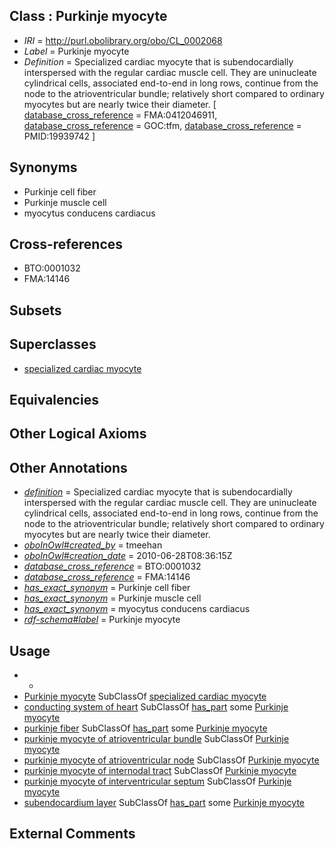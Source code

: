
## Class : Purkinje myocyte

 * *IRI* = http://purl.obolibrary.org/obo/CL_0002068
 * *Label* = Purkinje myocyte
 * *Definition* = Specialized cardiac myocyte that is subendocardially interspersed with the regular cardiac muscle cell. They are uninucleate cylindrical cells, associated end-to-end in long rows, continue from the node to the atrioventricular bundle; relatively short compared to ordinary myocytes but are nearly twice their diameter. [ [database_cross_reference](../../ef/oboInOwl#hasDbXref.md) = FMA:0412046911, [database_cross_reference](../../ef/oboInOwl#hasDbXref.md) = GOC:tfm, [database_cross_reference](../../ef/oboInOwl#hasDbXref.md) = PMID:19939742 ]

## Synonyms

 * Purkinje cell fiber
 * Purkinje muscle cell
 * myocytus conducens cardiacus

## Cross-references

 * BTO:0001032
 * FMA:14146

## Subsets


## Superclasses

 * [specialized cardiac myocyte](../../CL/86/CL_0002086.md)

## Equivalencies


## Other Logical Axioms


## Other Annotations

 * *[definition](../../IAO/15/IAO_0000115.md)* = Specialized cardiac myocyte that is subendocardially interspersed with the regular cardiac muscle cell. They are uninucleate cylindrical cells, associated end-to-end in long rows, continue from the node to the atrioventricular bundle; relatively short compared to ordinary myocytes but are nearly twice their diameter.
 * *[oboInOwl#created_by](../../oboInOwl#created/by/oboInOwl#created_by.md)* = tmeehan
 * *[oboInOwl#creation_date](../../oboInOwl#creation/te/oboInOwl#creation_date.md)* = 2010-06-28T08:36:15Z
 * *[database_cross_reference](../../ef/oboInOwl#hasDbXref.md)* = BTO:0001032
 * *[database_cross_reference](../../ef/oboInOwl#hasDbXref.md)* = FMA:14146
 * *[has_exact_synonym](../../ym/oboInOwl#hasExactSynonym.md)* = Purkinje cell fiber
 * *[has_exact_synonym](../../ym/oboInOwl#hasExactSynonym.md)* = Purkinje muscle cell
 * *[has_exact_synonym](../../ym/oboInOwl#hasExactSynonym.md)* = myocytus conducens cardiacus
 * *[rdf-schema#label](../../el/rdf-schema#label.md)* = Purkinje myocyte

## Usage

 * -
 * [Purkinje myocyte](../../CL/68/CL_0002068.md) SubClassOf [specialized cardiac myocyte](../../CL/86/CL_0002086.md)
 * [conducting system of heart](../../UBERON/50/UBERON_0002350.md) SubClassOf [has_part](../../BFO/51/BFO_0000051.md) some [Purkinje myocyte](../../CL/68/CL_0002068.md)
 * [purkinje fiber](../../UBERON/54/UBERON_0002354.md) SubClassOf [has_part](../../BFO/51/BFO_0000051.md) some [Purkinje myocyte](../../CL/68/CL_0002068.md)
 * [purkinje myocyte of atrioventricular bundle](../../CL/84/CL_1000484.md) SubClassOf [Purkinje myocyte](../../CL/68/CL_0002068.md)
 * [purkinje myocyte of atrioventricular node](../../CL/79/CL_1000479.md) SubClassOf [Purkinje myocyte](../../CL/68/CL_0002068.md)
 * [purkinje myocyte of internodal tract](../../CL/83/CL_1000483.md) SubClassOf [Purkinje myocyte](../../CL/68/CL_0002068.md)
 * [purkinje myocyte of interventricular septum](../../CL/76/CL_1000376.md) SubClassOf [Purkinje myocyte](../../CL/68/CL_0002068.md)
 * [subendocardium layer](../../UBERON/84/UBERON_0005984.md) SubClassOf [has_part](../../BFO/51/BFO_0000051.md) some [Purkinje myocyte](../../CL/68/CL_0002068.md)

## External Comments

